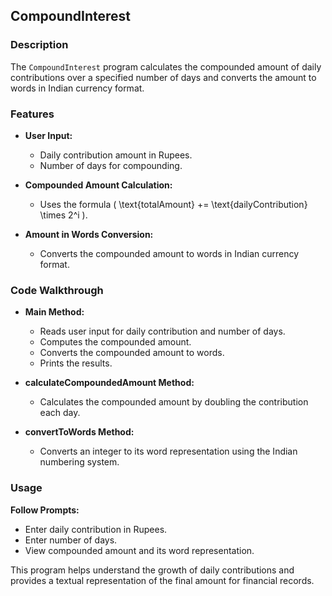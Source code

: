 ## CompoundInterest

### Description

The `CompoundInterest` program calculates the compounded amount of daily contributions over a specified number of days and converts the amount to words in Indian currency format.

### Features

- **User Input:**
  - Daily contribution amount in Rupees.
  - Number of days for compounding.
  
- **Compounded Amount Calculation:**
  - Uses the formula \( \text{totalAmount} += \text{dailyContribution} \times 2^i \).
  
- **Amount in Words Conversion:**
  - Converts the compounded amount to words in Indian currency format.

### Code Walkthrough

- **Main Method:**
  - Reads user input for daily contribution and number of days.
  - Computes the compounded amount.
  - Converts the compounded amount to words.
  - Prints the results.

- **calculateCompoundedAmount Method:**
  - Calculates the compounded amount by doubling the contribution each day.

- **convertToWords Method:**
  - Converts an integer to its word representation using the Indian numbering system.

### Usage
 **Follow Prompts:**
   - Enter daily contribution in Rupees.
   - Enter number of days.
   - View compounded amount and its word representation.

This program helps understand the growth of daily contributions and provides a textual representation of the final amount for financial records.
